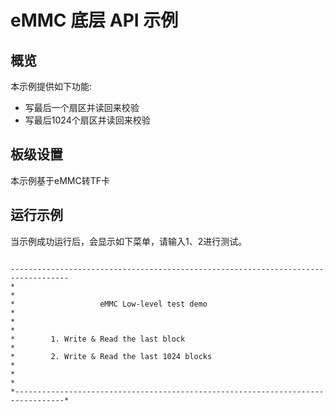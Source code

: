 # eMMC 底层 API 示例

## 概览

本示例提供如下功能:
- 写最后一个扇区并读回来校验
- 写最后1024个扇区并读回来校验

## 板级设置

本示例基于eMMC转TF卡

## 运行示例

当示例成功运行后，会显示如下菜单，请输入1、2进行测试。

```console

-----------------------------------------------------------------------------------
*                                                                                 *
*                   eMMC Low-level test demo                                      *
*                                                                                 *
*        1. Write & Read the last block                                           *
*        2. Write & Read the last 1024 blocks                                     *
*                                                                                 *
*---------------------------------------------------------------------------------*




```
